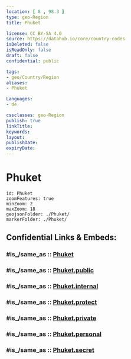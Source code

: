 ```yaml
---
location: [ 8 , 98.3 ] 
type: geo-Region
title: Phuket

license: CC BY-SA 4.0
source: https://datahub.io/core/country-codes
isDeleted: false
isReadOnly: false
draft: false
confidential: public

tags:
- geo/Country/Region
aliases:
- Phuket

Languages:
- de

cssclasses: geo-Region
publish: true
linkTitle: 
keywords: 
layout: 
publishDate: 
expiryDate: 
---
```


# Phuket

```leaflet
id: Phuket
zoomFeatures: true 
minZoom: 2 
maxZoom: 18
geojsonFolder: ./Phuket/
markerFolder: ./Phuket/
```


## Confidential Links & Embeds: 

### #is_/same_as :: [Phuket](/_Standards/Earth/Continent/Asia/Asia~South~East/Thailand/Provinces~Thailand/Phuket.md) 

### #is_/same_as :: [Phuket.public](/_public/Earth/Continent/Asia/Asia~South~East/Thailand/Provinces~Thailand/Phuket.public.md) 

### #is_/same_as :: [Phuket.internal](/_internal/Earth/Continent/Asia/Asia~South~East/Thailand/Provinces~Thailand/Phuket.internal.md) 

### #is_/same_as :: [Phuket.protect](/_protect/Earth/Continent/Asia/Asia~South~East/Thailand/Provinces~Thailand/Phuket.protect.md) 

### #is_/same_as :: [Phuket.private](/_private/Earth/Continent/Asia/Asia~South~East/Thailand/Provinces~Thailand/Phuket.private.md) 

### #is_/same_as :: [Phuket.personal](/_personal/Earth/Continent/Asia/Asia~South~East/Thailand/Provinces~Thailand/Phuket.personal.md) 

### #is_/same_as :: [Phuket.secret](/_secret/Earth/Continent/Asia/Asia~South~East/Thailand/Provinces~Thailand/Phuket.secret.md)

